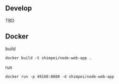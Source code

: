 ## Develop

TBD

## Docker

build

`docker build -t shimpei/node-web-app .`

run

`docker run -p 49160:8080 -d shimpei/node-web-app`
